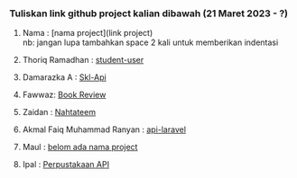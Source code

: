 ### **Tuliskan link github project kalian dibawah (21 Maret 2023 - ?)**  

1. Nama : [nama project](link project)  
nb: jangan lupa tambahkan space 2 kali untuk memberikan indentasi  

1. Thoriq Ramadhan : [student-user](https://github.com/thoriqramadhan/student-user)  
2. Damarazka A : [Skl-Api](https://github.com/Damarazka/skl-api)  
3. Fawwaz: [Book Review](https://github.com/Fawwaz129/Book_review)  
4. Zaidan : [Nahtateem](https://github.com/firrizq/nahtateem-api)  
5. Akmal Faiq Muhammad Ranyan : [api-laravel](https://github.com/akmlrnyn/api-laravel)  
6. Maul : [belom ada nama project](https://github.com/maulzzzaqi/Project-Laravel-2)  
7. Ipal : [Perpustakaan API](https://github.com/petelpop/perpustakaan-API.git)  
